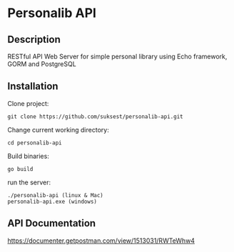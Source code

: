 # Personalib API

## Description

RESTful API Web Server for simple personal library using Echo framework, GORM and PostgreSQL

## Installation

Clone project:
```shell
git clone https://github.com/suksest/personalib-api.git
```

Change current working directory:
```shell
cd personalib-api
```

Build binaries:
``` 
go build
```

run the server:

```
./personalib-api (linux & Mac)
personalib-api.exe (windows) 
```

## API Documentation

https://documenter.getpostman.com/view/1513031/RWTeWhw4